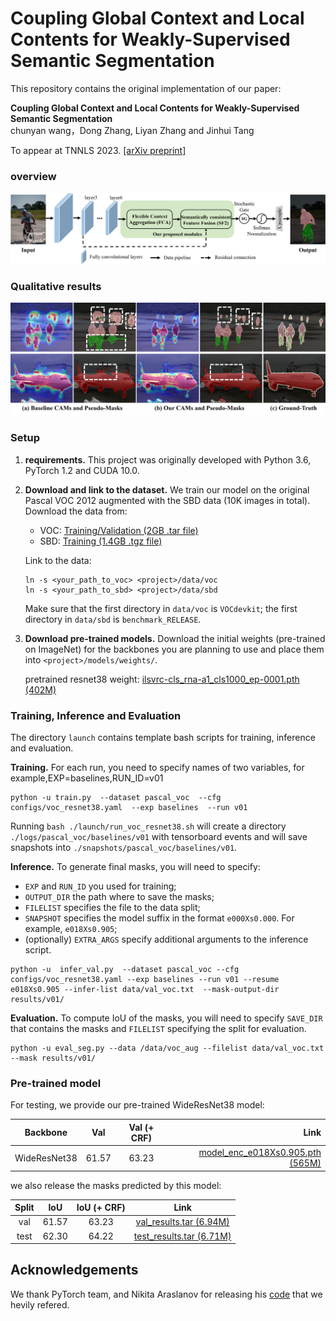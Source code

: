 # Coupling Global Context and Local Contents for Weakly-Supervised Semantic Segmentation

This repository contains the original implementation of our paper:


**Coupling Global Context and Local Contents for Weakly-Supervised Semantic Segmentation**<br>
 chunyan wang，Dong Zhang, Liyan Zhang and Jinhui Tang

 To appear at TNNLS 2023.
[[arXiv preprint]](https://arxiv.org/abs/2005.08104)

### overview
<img src="./figures/overview.png" alt="drawing"/><br> 


### Qualitative results
<img src="./figures/result.png" alt="drawing"/><br>

### Setup
1. **requirements.** This project was originally developed with Python 3.6, PyTorch 1.2 and CUDA 10.0.

2. **Download and link to the dataset.** We train our model on the original Pascal VOC 2012 augmented with the SBD data (10K images in total). Download the data from:
   - VOC: [Training/Validation (2GB .tar file)](http://host.robots.ox.ac.uk/pascal/VOC/voc2012/VOCtrainval_11-May-2012.tar)
    - SBD: [Training (1.4GB .tgz file)](http://www.eecs.berkeley.edu/Research/Projects/CS/vision/grouping/semantic_contours/benchmark.tgz)

    Link to the data:
    ```
    ln -s <your_path_to_voc> <project>/data/voc
    ln -s <your_path_to_sbd> <project>/data/sbd
    ```
    Make sure that the first directory in `data/voc` is `VOCdevkit`; the first directory in `data/sbd` is `benchmark_RELEASE`.
3. **Download pre-trained models.** Download the initial weights (pre-trained on ImageNet) for the backbones you are planning to use and place them into `<project>/models/weights/`.

    pretrained resnet38 weight: [ilsvrc-cls_rna-a1_cls1000_ep-0001.pth (402M)](https://download.visinf.tu-darmstadt.de/data/2020-cvpr-araslanov-1-stage-wseg/models/ilsvrc-cls_rna-a1_cls1000_ep-0001.pth) 


### Training, Inference and Evaluation
The directory `launch` contains template bash scripts for training, inference and evaluation. 

**Training.** For each run, you need to specify names of two variables, for example,EXP=baselines,RUN_ID=v01
```
python -u train.py  --dataset pascal_voc  --cfg configs/voc_resnet38.yaml  --exp baselines  --run v01
```
Running `bash ./launch/run_voc_resnet38.sh` will create a directory `./logs/pascal_voc/baselines/v01` with tensorboard events and will save snapshots into `./snapshots/pascal_voc/baselines/v01`.

**Inference.** To generate final masks, you will need to specify:
* `EXP` and `RUN_ID` you used for training;
* `OUTPUT_DIR` the path where to save the masks;
* `FILELIST` specifies the file to the data split;
* `SNAPSHOT` specifies the model suffix in the format `e000Xs0.000`. For example, `e018Xs0.905`;
* (optionally) `EXTRA_ARGS` specify additional arguments to the inference script.
```
python -u  infer_val.py  --dataset pascal_voc --cfg configs/voc_resnet38.yaml --exp baselines --run v01 --resume e018Xs0.905 --infer-list data/val_voc.txt  --mask-output-dir results/v01/
```

**Evaluation.** To compute IoU of the masks, you will need to specify `SAVE_DIR` that contains the masks and `FILELIST` specifying the split for evaluation.
```
python -u eval_seg.py --data /data/voc_aug --filelist data/val_voc.txt --mask results/v01/
```

### Pre-trained model
For testing, we provide our pre-trained WideResNet38 model:

| Backbone | Val | Val (+ CRF) | Link |
|:---:|:---:|:---:|---:|
| WideResNet38 | 61.57 | 63.23 | [model_enc_e018Xs0.905.pth (565M)](https://drive.google.com/file/d/1bNRef-QsR7QtOUYycHpplBSfg5UrIFG6/view?usp=sharing) |

we also release the masks predicted by this model:

| Split | IoU | IoU (+ CRF) | Link |
|:---:|:---:|:---:|:---:|
| val | 61.57 | 63.23 | [val_results.tar (6.94M)](https://drive.google.com/file/d/1Vy9thpf3vMkSv5iQeugJVMPe0vbDStAx/view?usp=sharing) | 
| test | 62.30 | 64.22 | [test_results.tar (6.71M)](https://drive.google.com/file/d/1TXNORaImcKqlX_Gbylg68UgaxxE7Oh-J/view?usp=sharing) |


## Acknowledgements
We thank PyTorch team, and Nikita Araslanov for releasing his [code](https://github.com/visinf/1-stage-wseg) that we hevily refered.
